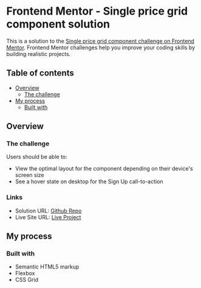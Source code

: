 # Frontend Mentor - Single price grid component solution

This is a solution to the [Single price grid component challenge on Frontend Mentor](https://www.frontendmentor.io/challenges/single-price-grid-component-5ce41129d0ff452fec5abbbc). Frontend Mentor challenges help you improve your coding skills by building realistic projects. 

## Table of contents

- [Overview](#overview)
  - [The challenge](#the-challenge)
- [My process](#my-process)
  - [Built with](#built-with)


## Overview

### The challenge

Users should be able to:

- View the optimal layout for the component depending on their device's screen size
- See a hover state on desktop for the Sign Up call-to-action

### Links

- Solution URL: [Github Repo](https://github.com/ahmedAgawad/single-price-grid-page-FEM)
- Live Site URL: [Live Project](https://single-price-grid-component-fem.netlify.app/)

## My process

### Built with

- Semantic HTML5 markup
- Flexbox
- CSS Grid


